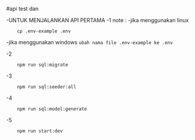 #api test dan

-UNTUK MENJALANKAN API PERTAMA
-1
note : 
-jika menggunakan linux 
```
    cp .env-example .env
```
-jika menggunakan windows
``
    ubah nama file .env-example ke .env
``

-2
```
    npm run sql:migrate
```
-3
```
    npm run sql:seeder:all
```
-4
```
    npm run sql:model:generate
```

-5 
```
    npm run start:dev
```



